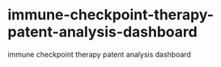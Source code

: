# immune-checkpoint-therapy-patent-analysis-dashboard
immune checkpoint therapy patent analysis dashboard
